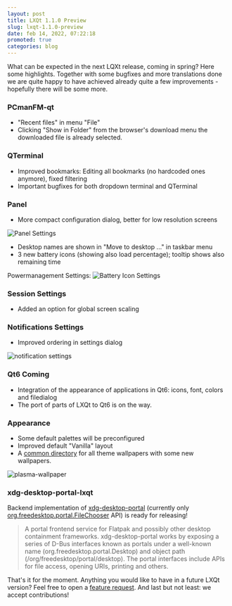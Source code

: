 ```yaml
---
layout: post
title: LXQt 1.1.0 Preview
slug: lxqt-1.1.0-preview
date: feb 14, 2022, 07:22:18
promoted: true
categories: blog
---
```


 What can be expected in the next LQXt release, coming in spring? Here some highlights.
 Together with some bugfixes and more translations done we are quite happy to have achieved already quite a few
 improvements - hopefully there will be some more.

### PCmanFM-qt

* "Recent files" in menu "File"
*  Clicking "Show in Folder" from the browser's download menu the downloaded file is already selected.

### QTerminal

* Improved bookmarks: Editing all bookmarks (no hardcoded ones anymore),
 fixed filtering
* Important bugfixes for both dropdown terminal and QTerminal

### Panel

* More compact configuration dialog, better for low resolution screens

![Panel Settings](../../../../../images/posts/panelsettings.png)

* Desktop names are shown in "Move to desktop ..." in taskbar menu
* 3 new battery icons (showing also load percentage); tooltip shows also remaining time

Powermanagement Settings:
![Battery Icon Settings](../../../../../images/posts/batterysettings.png)


### Session Settings

* Added an option for global screen scaling


### Notifications Settings


* Improved ordering in settings dialog


![notification settings](../../../../../images/posts/notification-settings.png)


### Qt6 Coming

* Integration of the appearance of applications in Qt6: icons, font, colors and filedialog
* The port of parts of LXQt to Qt6 is on the way.


### Appearance

* Some default palettes will be preconfigured
* Improved default "Vanilla" layout
* A [common directory](https://github.com/lxqt/lxqt-themes/tree/master/wallpapers) for all theme wallpapers with some new wallpapers.


![plasma-wallpaper](../../../../../images/posts/plasma-logo-dark.png)



### xdg-desktop-portal-lxqt

Backend implementation of [xdg-desktop-portal](https://github.com/flatpak/xdg-desktop-portal#readme) (currently only [org.freedesktop.portal.FileChooser](https://flatpak.github.io/xdg-desktop-portal/#gdbus-org.freedesktop.portal.FileChooser) API) is ready for releasing!

<blockquote>A portal frontend service for Flatpak and possibly other desktop containment frameworks.
 xdg-desktop-portal works by exposing a series of D-Bus interfaces known as portals under a well-known name   (org.freedesktop.portal.Desktop) and object path (/org/freedesktop/portal/desktop).
 The portal interfaces include APIs for file access, opening URIs, printing and others.</blockquote>

That's it for the moment. Anything you would like to have in a future LXQt version? Feel free to open a [feature request](https://github.com/lxqt/lxqt/issues/new?assignees=&labels=&template=feature_request.md&title=%5BFeature+request%5D). And last but not least: we accept contributions!



